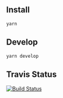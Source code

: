 ## Install

```
yarn
```

## Develop

```
yarn develop
```

## Travis Status

[![Build Status](https://travis-ci.org/nikgraf/react-hooks.svg?branch=master)](https://travis-ci.org/nikgraf/react-hooks)
